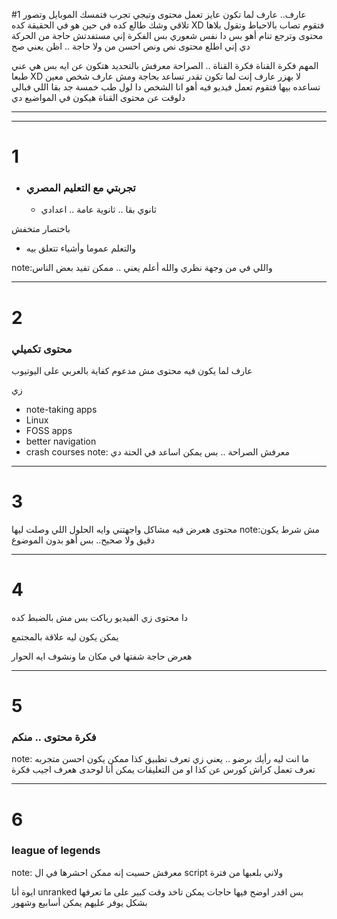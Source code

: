 

#1
عارف.. عارف لما تكون عايز تعمل محتوى
وتيجي تجرب
فتمسك الموبايل وتصور
تلاقي وشك طالع كده
في حين هو في الحقيقة كده XD
فتقوم تصاب بالاحباط وتقول بلاها محتوى وترجع تنام
أهو بس دا نفس شعوري 
بس الفكرة إني مستفدتش حاجة من الحركة دي
إني اطلع محتوى نص ونص احسن من ولا حاجة .. اظن يعني
صح

المهم
فكرة القناة
فكرة القناة .. الصراحة معرفش بالتحديد هتكون عن ايه
بس هي عني طبعا XD
لا بهزر 
عارف إنت لما تكون تقدر تساعد بحاجة
ومش عارف شخص معين تساعده بيها
فتقوم تعمل فيديو فيه 
أهو انا الشخص دا
لول
طب خمسة جد بقا
اللي فبالي دلوقت عن محتوى القناة هيكون في المواضيع دي


---

---

# 1
- ### تجربتي مع التعليم المصري
	- ثانوي بقا .. ثانوية عامة .. اعدادي <!-- element class="fragment" data-fragment-index="1" -->
	  
باختصار متخفش  <!-- element class="fragment" data-fragment-index="2" -->
- والتعلم عموما وأشياء تتعلق بيه <!-- element class="fragment" data-fragment-index="3" -->

note:واللي في من وجهة نظري والله أعلم يعني .. ممكن تفيد بعض الناس


---


# 2
### محتوى تكميلي
عارف لما يكون فيه محتوى مش مدعوم كفاية بالعربي على اليوتيوب  <!-- element class="fragment" data-fragment-index="1" -->

زي <!-- element class="fragment" data-fragment-index="2" -->
- note-taking apps   <!-- element class="fragment" data-fragment-index="2" -->
- Linux <!-- element class="fragment" data-fragment-index="3" -->
- FOSS apps <!-- element class="fragment" data-fragment-index="3" -->
- better navigation <!-- element class="fragment" data-fragment-index="4" -->
- crash courses <!-- element class="fragment" data-fragment-index="5" -->
note: معرفش الصراحة .. بس يمكن اساعد في الحتة دي


---
# 3
محتوى هعرض فيه مشاكل واجهتني وايه الحلول اللي وصلت ليها
note:مش شرط يكون دقيق ولا صحيح.. بس أهو بدون الموضوع

---

# 4
دا محتوى زي الفيديو رياكت بس مش بالضبط كده

يمكن يكون ليه علاقة بالمجتمع <!-- element class="fragment" data-fragment-index="1" -->

هعرض حاجة شفتها في مكان ما <!-- element class="fragment" data-fragment-index="2" -->
ونشوف ايه الحوار

---

# 5
### فكرة محتوى .. منكم

note: ما انت ليه رأيك برضو .. يعني زي تعرف تطبيق كذا ممكن يكون احسن متجربه
تعرف تعمل كراش كورس عن كذا
او من التعليقات يمكن أنا لوحدى هعرف اجيب فكرة

---

# 6
### league of legends
note:
معرفش حسيت إنه ممكن احشرها في ال 
script 
ولاني بلعبها من فترة 

ايوة أنا 
unranked 
بس اقدر اوضح فيها حاجات يمكن تاخد وقت كبير على ما تعرفها
بشكل يوفر عليهم يمكن أسابيع وشهور